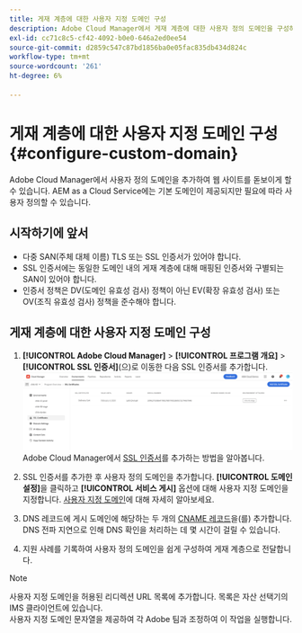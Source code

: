 ```yaml
---
title: 게재 계층에 대한 사용자 지정 도메인 구성
description: Adobe Cloud Manager에서 게재 계층에 대한 사용자 정의 도메인을 구성하는 방법을 알아봅니다.
exl-id: cc71c8c5-cf42-4092-b0e0-646a2ed0ee54
source-git-commit: d2859c547c87bd1856ba0e05fac835db434d824c
workflow-type: tm+mt
source-wordcount: '261'
ht-degree: 6%

---
```


# 게재 계층에 대한 사용자 지정 도메인 구성{#configure-custom-domain}

Adobe Cloud Manager에서 사용자 정의 도메인을 추가하여 웹 사이트를 돋보이게 할 수 있습니다. AEM as a Cloud Service에는 기본 도메인이 제공되지만 필요에 따라 사용자 정의할 수 있습니다.

## 시작하기에 앞서

* 다중 SAN(주체 대체 이름) TLS 또는 SSL 인증서가 있어야 합니다.
* SSL 인증서에는 동일한 도메인 내의 게재 계층에 대해 매핑된 인증서와 구별되는 SAN이 있어야 합니다.
* 인증서 정책은 DV(도메인 유효성 검사) 정책이 아닌 EV(확장 유효성 검사) 또는 OV(조직 유효성 검사) 정책을 준수해야 합니다.


## 게재 계층에 대한 사용자 지정 도메인 구성

1. **[!UICONTROL Adobe Cloud Manager]** > **[!UICONTROL 프로그램 개요]** > **[!UICONTROL SSL 인증서]**(으)로 이동한 다음 SSL 인증서를 추가합니다.
   ![이미지](/help/assets/assets/ssl-certificate.png)
Adobe Cloud Manager에서 [SSL 인증서](/help/implementing/cloud-manager/managing-ssl-certifications/add-ssl-certificate.md)를 추가하는 방법을 알아봅니다.

1. SSL 인증서를 추가한 후 사용자 정의 도메인을 추가합니다. **[!UICONTROL 도메인 설정]**&#x200B;을 클릭하고 **[!UICONTROL 서비스 게시]** 옵션에 대해 사용자 지정 도메인을 지정합니다.
[사용자 지정 도메인](/help/implementing/cloud-manager/custom-domain-names/add-custom-domain-name.md)에 대해 자세히 알아보세요.

1. DNS 레코드에 게시 도메인에 해당하는 두 개의 [CNAME 레코드](/help/implementing/cloud-manager/custom-domain-names/add-custom-domain-name.md)을(를) 추가합니다.
DNS 전파 지연으로 인해 DNS 확인을 처리하는 데 몇 시간이 걸릴 수 있습니다.

1. 지원 사례를 기록하여 사용자 정의 도메인을 쉽게 구성하여 게재 계층으로 전달합니다.

>[!NOTE]
>
>사용자 지정 도메인을 허용된 리디렉션 URL 목록에 추가합니다. 목록은 자산 선택기의 IMS 클라이언트에 있습니다.<br>사용자 지정 도메인 문자열을 제공하여 각 Adobe 팀과 조정하여 이 작업을 실행합니다.
